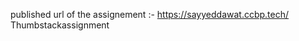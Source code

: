 published url of the assignement :- https://sayyeddawat.ccbp.tech/   T h u m b s t a c k a s s i g n m e n t 
 
 
